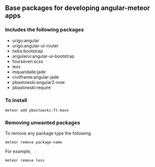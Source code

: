 ## Base packages for developing angular-meteor apps

### Includes the following packages

- urigo:angular
- urigo:angular-ui-router
- twbs:bootstrap
- angularui:angular-ui-bootstrap
- fourseven:scss
- less
- mquandalle:jade
- civilframe:angular-jade
- pbastowski:angular2-now
- pbastowski:require

### To install

    meteor add pbastowski:ft-base

### Removing unwanted packages

To remove any package type the following

    meteor remove package-name

For example, 

    meteor remove less
